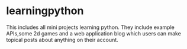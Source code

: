 # learningpython
This includes all mini projects learning python. 
They include example APIs,some 2d games and a web application blog which users can make topical posts about anything on their account.
